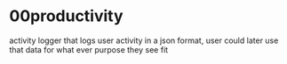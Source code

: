 # 00productivity

activity logger that logs user activity in a json format,
user could later use that data for what ever purpose they see fit 
